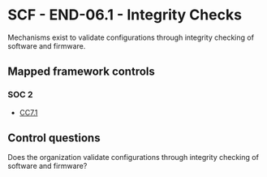 # SCF - END-06.1 - Integrity Checks
Mechanisms exist to validate configurations through integrity checking of software and firmware.
## Mapped framework controls
### SOC 2
- [CC7.1](../soc2/cc71.md)
  
## Control questions
Does the organization validate configurations through integrity checking of software and firmware?
  